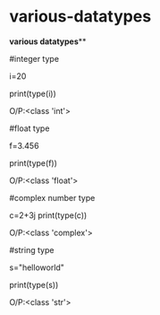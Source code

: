 # various-datatypes
******various datatypes********

#integer type

i=20

print(type(i))

O/P:<class 'int'>

#float type

f=3.456

print(type(f))

O/P:<class 'float'>

#complex number type

c=2+3j
print(type(c))

O/P:<class 'complex'>

#string type

s="helloworld"

print(type(s))

O/P:<class 'str'>
